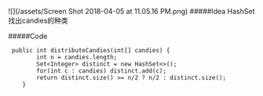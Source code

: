![](/assets/Screen Shot 2018-04-05 at 11.05.16 PM.png)
#####Idea
HashSet找出candies的种类

#####Code


```
 public int distributeCandies(int[] candies) {
        int n = candies.length;
        Set<Integer> distinct = new HashSet<>();
        for(int c : candies) distinct.add(c);
        return distinct.size() >= n/2 ? n/2 : distinct.size();
    }
```

